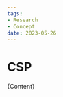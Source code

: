 ```yaml
---
tags:
- Research
- Concept
date: 2023-05-26
---
```


# CSP

{Content}

<!--

CSP (Content Security Policy) is a security feature that helps prevent cross-site scripting (XSS) and other code injection attacks. It can be implemented using either a hash or a token (nonce).

A **hash** of a script or style can be used to allow it. You can compute the SHA-256 hash of your entire JavaScript code block and add the hash to your script-src directive to allow it to execute via your Content-Security-Policy header². However, if you need to allow several inline scripts (or styles), all those IDs can add clutter to your policy. Every time you make a change to your inline script, you’ll need to update your CSP³.

On the other hand, a **nonce** is a randomly generated string that is only used once. The nonce needs to be generated dynamically and must be different for each request, so you need to generate the CSP header programmatically⁴. An advantage of using a nonce over a hash is that the nonce is smaller than the hash so the header size will be smaller⁴.

Would you like more information on this topic?

Source: Conversation with Bing, 5/26/2023(1) CSP Hash Examples and Guide - Content-Security-Policy. https://content-security-policy.com/hash/ Accessed 5/26/2023.
(2) Allowing inline scripts in your Content Security Policy using a hash .... https://www.bryanbraun.com/2021/08/10/allowing-inline-scripts-in-your-content-security-policy-using-a-hash/ Accessed 5/26/2023.
(3) CSP Nonce Examples and Guide - Content-Security-Policy. https://content-security-policy.com/nonce/ Accessed 5/26/2023.
(4) Correctly using hash with content security policy (CSP). https://stackoverflow.com/questions/65106785/correctly-using-hash-with-content-security-policy-csp Accessed 5/26/2023.



The choice between using a hash or a nonce for implementing CSP depends on your specific use case and requirements.

If you have a small number of inline scripts or styles that do not change frequently, using a hash might be a good option. It is quick and simple to implement, and you can define the header in the web server since it does not change.

However, if you have several inline scripts or styles, or if they change frequently, using a nonce might be a better approach. The nonce is smaller than the hash so the header size will be smaller. Additionally, you won't need to update your CSP every time you make a change to your inline script.

Ultimately, it's up to you to weigh the pros and cons of each approach and decide which one is the best fit for your needs.



Sure! Here are examples of how to use a hash and a nonce with CSP:

**Using a hash with CSP:**
Suppose you have the following script on your page:
```html
<script>
  doSomething();
</script>
```
You can compute the SHA-256 hash of your entire JavaScript code block (in this case, it is just `doSomething();`) and add the hash to your script-src directive to allow it to execute via your Content-Security-Policy header. For example:
```
Content-Security-Policy: script-src 'sha256-RFWPLDbv2BY+rCkDzsE+0fr8ylGr2R2faWMhq4lfEQc=';
```
The easiest way to generate the hash is to open the developer tools console and it will output what the expected hash of your script was in the console error message.

**Using a nonce with CSP:**
Suppose you have the following script on your page:
```html
<script nonce="EDNnf03nceIOfn39fn3e9h3sdfa">
  doSomething();
</script>
```
You can generate a random nonce value for each request and include it in your script tag as well as in your script-src directive. For example:
```
Content-Security-Policy: script-src 'nonce-EDNnf03nceIOfn39fn3e9h3sdfa';
```
Remember that the nonce needs to be generated dynamically and must be different for each request.

I hope these examples help clarify how to use a hash and a nonce with CSP!



-->


